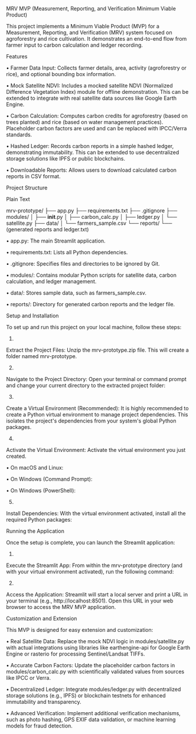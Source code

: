 MRV MVP (Measurement, Reporting, and Verification Minimum Viable Product)

This project implements a Minimum Viable Product (MVP) for a Measurement, Reporting, and Verification (MRV) system focused on agroforestry and rice cultivation. It demonstrates an end-to-end flow from farmer input to carbon calculation and ledger recording.

Features

•
Farmer Data Input: Collects farmer details, area, activity (agroforestry or rice), and optional bounding box information.

•
Mock Satellite NDVI: Includes a mocked satellite NDVI (Normalized Difference Vegetation Index) module for offline demonstration. This can be extended to integrate with real satellite data sources like Google Earth Engine.

•
Carbon Calculation: Computes carbon credits for agroforestry (based on trees planted) and rice (based on water management practices). Placeholder carbon factors are used and can be replaced with IPCC/Verra standards.

•
Hashed Ledger: Records carbon reports in a simple hashed ledger, demonstrating immutability. This can be extended to use decentralized storage solutions like IPFS or public blockchains.

•
Downloadable Reports: Allows users to download calculated carbon reports in CSV format.

Project Structure

Plain Text


mrv-prototype/
├── app.py
├── requirements.txt
├── .gitignore
├── modules/
│   ├── __init__.py
│   ├── carbon_calc.py
│   ├── ledger.py
│   └── satellite.py
├── data/
│   └── farmers_sample.csv
└── reports/
    └── (generated reports and ledger.txt)


•
app.py: The main Streamlit application.

•
requirements.txt: Lists all Python dependencies.

•
.gitignore: Specifies files and directories to be ignored by Git.

•
modules/: Contains modular Python scripts for satellite data, carbon calculation, and ledger management.

•
data/: Stores sample data, such as farmers_sample.csv.

•
reports/: Directory for generated carbon reports and the ledger file.

Setup and Installation

To set up and run this project on your local machine, follow these steps:

1.
Extract the Project Files: Unzip the mrv-prototype.zip file. This will create a folder named mrv-prototype.

2.
Navigate to the Project Directory: Open your terminal or command prompt and change your current directory to the extracted project folder:

3.
Create a Virtual Environment (Recommended): It is highly recommended to create a Python virtual environment to manage project dependencies. This isolates the project's dependencies from your system's global Python packages.

4.
Activate the Virtual Environment: Activate the virtual environment you just created.

•
On macOS and Linux:

•
On Windows (Command Prompt):

•
On Windows (PowerShell):



5.
Install Dependencies: With the virtual environment activated, install all the required Python packages:

Running the Application

Once the setup is complete, you can launch the Streamlit application:

1.
Execute the Streamlit App: From within the mrv-prototype directory (and with your virtual environment activated), run the following command:

2.
Access the Application: Streamlit will start a local server and print a URL in your terminal (e.g., http://localhost:8501). Open this URL in your web browser to access the MRV MVP application.

Customization and Extension

This MVP is designed for easy extension and customization:

•
Real Satellite Data: Replace the mock NDVI logic in modules/satellite.py with actual integrations using libraries like earthengine-api for Google Earth Engine or rasterio for processing Sentinel/Landsat TIFFs.

•
Accurate Carbon Factors: Update the placeholder carbon factors in modules/carbon_calc.py with scientifically validated values from sources like IPCC or Verra.

•
Decentralized Ledger: Integrate modules/ledger.py with decentralized storage solutions (e.g., IPFS) or blockchain testnets for enhanced immutability and transparency.

•
Advanced Verification: Implement additional verification mechanisms, such as photo hashing, GPS EXIF data validation, or machine learning models for fraud detection.

